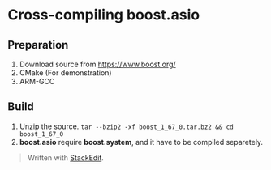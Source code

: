 # Cross-compiling boost.asio

## Preparation
1. Download source from https://www.boost.org/
2. CMake (For demonstration)
3. ARM-GCC

## Build
1. Unzip the source.
`tar --bzip2 -xf boost_1_67_0.tar.bz2 && cd boost_1_67_0` 
2. **boost.asio** require **boost.system**, and it have to be compiled separetely.


> Written with [StackEdit](https://stackedit.io/).
<!--stackedit_data:
eyJoaXN0b3J5IjpbMTM3MTgwMjY2OCwyNjA5NTk1ODEsODA0OD
MzMTA2XX0=
-->
